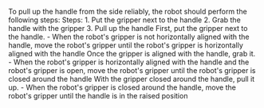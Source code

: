 To pull up the handle from the side reliably, the robot should perform the following steps:
    Steps:  1. Put the gripper next to the handle  2. Grab the handle with the gripper  3. Pull up the handle
    First, put the gripper next to the handle.
    - When the robot's gripper is not horizontally aligned with the handle, move the robot's gripper until the robot's gripper is horizontally aligned with the handle
    Once the gripper is aligned with the handle, grab it.
    - When the robot's gripper is horizontally aligned with the handle and the robot's gripper is open, move the robot's gripper until the robot's gripper is closed around the handle
    With the gripper closed around the handle, pull it up.
    - When the robot's gripper is closed around the handle, move the robot's gripper until the handle is in the raised position